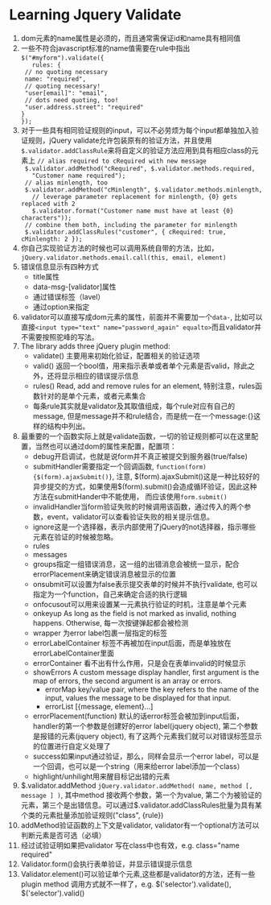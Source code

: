 <h1>Learning Jquery Validate</h1>
<ol>
<li>dom元素的name属性是必须的，而且通常需保证id和name具有相同值</li>
<li>
一些不符合javascript标准的name值需要在rule中指出
<code>$("#myform").validate({
   rules: {
 // no quoting necessary
 name: "required",
 // quoting necessary!
 "user[email]": "email",
 // dots need quoting, too!
 "user.address.street": "required"
}
});</code>
</li>
<li>对于一些具有相同验证规则的input，可以不必劳烦为每个input都单独加入验证规则，jQuery validate允许包装原有的验证方法，并且使用<code>$.validator.addClassRule</code>来将自定义的验证方法应用到具有相应class的元素上
<code>// alias required to cRequired with new message
 $.validator.addMethod("cRequired", $.validator.methods.required,
   "Customer name required");
 // alias minlength, too
 $.validator.addMethod("cMinlength", $.validator.methods.minlength,
   // leverage parameter replacement for minlength, {0} gets replaced with 2
   $.validator.format("Customer name must have at least {0} characters"));
 // combine them both, including the parameter for minlength
 $.validator.addClassRules("customer", { cRequired: true, cMinlength: 2 });</code></li>
<li>你自己实现验证方法的时候也可以调用系统自带的方法，比如，<code>jQuery.validator.methods.email.call(this, email, element)</code></li>
<li>
错误信息显示有四种方式
<ul>
<li>title属性</li>
<li>data-msg-[validator]属性</li>
<li>通过错误标签（lavel）</li>
<li>通过option来指定</li>
</ul>
</li>
<li>validator可以直接写成dom元素的属性，前面并不需要加一个<code>data-</code>, 比如可以直接<code>&lt;input type="text" name="password_again" equalto&gt;</code>而且validator并不需要按照驼峰的写法。</li>
<li>
The library adds three jQuery plugin method:
<ul>
<li>validate() 主要用来初始化验证，配置相关的验证选项</li>
<li>valid() 返回一个bool值，用来指示表单或者单个元素是否valid，除此之外，还将显示相应的错误提示信息</li>
<li>rules() Read, add and remove rules for an element, 特别注意，rules函数针对的是单个元素，或者元素集合</li>
<li>每条rule其实就是validator及其取值组成，每个rule对应有自己的message, 但是message并不和rule结合，而是统一在一个message:{}这样的结构中列出。</li>
</ul>
</li>
<li>
最重要的一个函数实际上就是validate函数，一切的验证规则都可以在这里配置，当然也可以通过dom的属性来配置，配置项：
<ul>
<li>debug开启调试，也就是说form并不真正被提交到服务器(true/false)</li>
<li>submitHandler需要指定一个回调函数, <code>function(form){$(form).ajaxSubmit()}</code>, 注意, $(form).ajaxSubmit()这是一种比较好的异步提交的方式，如果使用$(form).submit()会造成循环验证，因此这种方法在submitHander中不能使用， 而应该使用<code>form.submit()</code> </li>
<li>invalidHandler当form验证失败的时候调用该函数，通过传入的两个参数，event，validator可以查看验证失败的相关提示信息。</li>
<li>ignore这是一个选择器，表示内部使用了jQuery的not选择器，指示哪些元素在验证的时候被忽略。</li>
<li>rules</li>
<li>messages</li>
<li>groups指定一组错误消息，这一组的出错消息会被统一显示，配合errorPlacement来确定错误消息被显示的位置</li>
<li>onsubmit可以设置为false表示提交表单的时候并不执行validate, 也可以指定为一个function，自己来确定合适的执行逻辑</li>
<li>onfocusout可以用来设置某一元素执行验证的时机，注意是单个元素</li>
<li>onkeyup As long as the field is not marked as invalid, nothing happens. Otherwise, 每一次按键弹起都会被检测</li>
<li>wrapper 为error label包裹一层指定的标签</li>
<li>errorLabelContainer 标签不再被加在input后面，而是单独放在errorLabelContainer里面</li>
<li>errorContainer 看不出有什么作用，只是会在表单invalid的时候显示</li>
<li>
showErrors A custom message display handler, first argument is the map of errors, the second argument is an array or errors.
<ul>
<li>errorMap key/value pair, where the key refers to the name of the input, values the message to be displayed for that input. </li>
<li>errorList [{message, element}...]</li>
</ul>
</li>
<li>errorPlacement(function) 默认的话error标签会被加到input后面，handler的第一个参数是创建好的error label(jquery object), 第二个参数是报错的元素(jquery object), 有了这两个元素我们就可以对错误标签显示的位置进行自定义处理了</li>
<li>success如果input通过验证，那么，同样会显示一个error label，可以是一个回调，也可以是一个string（用来给error label添加一个class）</li>
<li>highlight/unhilight用来醒目标记出错的元素</li>
</ul>
</li>
<li>$.validator.addMethod <code>jQuery.validator.addMethod( name, method [, message ] )</code>, 其中method 接收两个参数，第一个为value, 第二个为被验证的元素，第三个是出错信息。可以通过$.validator.addClassRules批量为具有某个类的元素批量添加验证规则("class", {rule})</li>
<li>addMethod验证函数的上下文是validator, validator有一个optional方法可以判断元素是否可选（必填）</li>
<li>经过试验证明如果把validator 写在class中也有效，e.g. class="name required"</li>
<li>Validator.form()会执行表单验证，并显示错误提示信息</li>
<li>Validator.element()可以验证单个元素,这些都是validator的方法，还有一些plugin method 调用方式就不一样了，e.g. $('selector').validate(), $('selector').valid()</li></ol>
